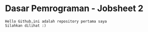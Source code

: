# Dasar Pemrograman - Jobsheet 2

    Hello Github,ini adalah repository pertama saya 
    Silahkan dilihat :)
